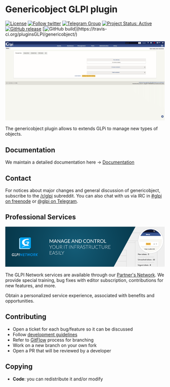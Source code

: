 # Genericobject GLPI plugin

[![License](https://img.shields.io/github/license/pluginsGLPI/genericobject.svg?&label=License)](https://github.com/pluginsGLPI/genericobject/blob/develop/LICENSE)
[![Follow twitter](https://img.shields.io/twitter/follow/Teclib.svg?style=social&label=Twitter&style=flat-square)](https://twitter.com/teclib)
[![Telegram Group](https://img.shields.io/badge/Telegram-Group-blue.svg)](https://t.me/glpien)
[![Project Status: Active](http://www.repostatus.org/badges/latest/active.svg)](http://www.repostatus.org/#active)
[![GitHub release](https://img.shields.io/github/release/pluginsGLPI/genericobject.svg)](https://github.com/pluginsGLPI/genericobject/releases)
[![GitHub build](https://travis-ci.org/pluginsGLPI/genericobject.svg?)](https://travis-ci.org/pluginsGLPI/genericobject/)

![Screenshot](./genericobject.gif "genericobject")


The genericobject plugin allows to extends GLPi to manage new types of objects.


## Documentation

We maintain a detailed documentation here -> [Documentation](http://glpi-plugins.readthedocs.io/en/latest/genericobject/index.html)

## Contact

For notices about major changes and general discussion of genericobject, subscribe to the [/r/glpi](https://www.reddit.com/r/glpi/) subreddit.
You can also chat with us via IRC in [#glpi on freenode](http://webchat.freenode.net/?channels=glpi) or [@glpi on Telegram](https://t.me/glpien).

## Professional Services

![GLPI Network](./glpi_network.png "GLPI network")

The GLPI Network services are available through our [Partner's Network](http://www.teclib-edition.com/en/partners/). We provide special training, bug fixes with editor subscription, contributions for new features, and more.

Obtain a personalized service experience, associated with benefits and opportunities.

## Contributing

* Open a ticket for each bug/feature so it can be discussed
* Follow [development guidelines](http://glpi-developer-documentation.readthedocs.io/en/latest/plugins/index.html)
* Refer to [GitFlow](http://git-flow.readthedocs.io/) process for branching
* Work on a new branch on your own fork
* Open a PR that will be reviewed by a developer

## Copying

* **Code**: you can redistribute it and/or modify